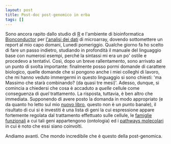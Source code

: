 ```yaml
---
layout: post
title: Post-doc post-genomico in erba
tags: []
---
```


Sono ancora rapito dallo studio di [R](http://www.galileonet.it/postdoc/article/136/un-buon-investimento) e l'ambiente di bioinformatica [Bionconductor](http://www.bioconductor.org/) per [l'analisi dei dati](http://www.galileonet.it/postdoc/article/140/la-prima-heatmap) di microarray, dovendo sottomettere un report al mio capo domani, Lunedi pomeriggio.
Qualche giorno fa ho scelto di fare un passo indietro, studiando in profondità il manuale del linguaggio base con numerosi esempi, perché la sintassi mi era un po' ostile e procedevo a tentativi. Così, dopo un breve rallentamento, sono arrivato ad un punto di svolta importante: finalmente posso pormi domande di carattere biologico, quelle domande che si pongono anche i miei colleghi di lavoro, che mi hanno veduto immergermi in questo linguaggio si sono chiesti: 'ma Massimo che starà combinando? (da quasi tre mesi)'. Adesso, dunque, si comincia a chiedersi che cosa è accaduto a *quelle* cellule come conseguenza di *quel* trattamento.
La risposta, tuttavia, è ben altro che immediata. Supponendo di avere posto la domanda in modo appropriato (e da quanto ho letto sul mio [nuovo libro](http://www.bioconductor.org/pub/docs/mogr/), questo non è un punto banale), il risultato di cui si è investiti è una lista di geni la cui espressione appare fortemente regolata dal trattamento effettuato sulle cellule, le [famiglie funzionali](http://amigo.geneontology.org/cgi-bin/amigo/term-details.cgi?term=GO:0050729&session_id=7950amigo1244996225) a cui tali geni appartengono (ontologia) ed i [pathways molecolari](http://www.genome.jp/dbget-bin/show_pathway?MAP05010+3.4.23.45) in cui è noto che essi siano coinvolti.

Andiamo avanti. Che mondo incredibile che è questo della post-genomica.
